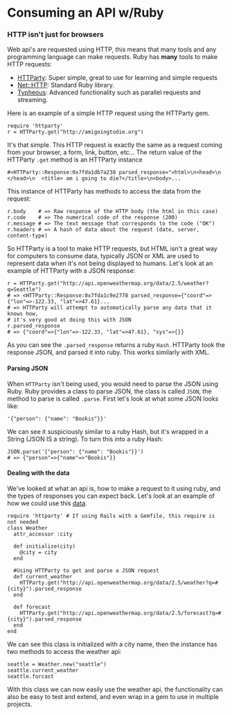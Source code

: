 # Consuming an API w/Ruby

### HTTP isn't just for browsers

Web api's are requested using HTTP, this means that many tools and any programming language can make requests. Ruby has **many** tools to make HTTP requests:

- [HTTParty](http://httparty.rubyforge.org): Super simple, great to use for learning and simple requests
- [Net::HTTP](http://ruby-doc.org/stdlib-2.1.0/libdoc/net/http/rdoc/Net/HTTP.html): Standard Ruby library.
- [Typheous](https://github.com/typhoeus/typhoeus): Advanced functionality such as parallel requests and streaming.

Here is an example of a simple HTTP request using the HTTParty gem.

    require 'httparty'
    r = HTTParty.get("http://amigoingtodie.org")
    
It's that simple. This HTTP request is exactly the same as a request coming from your browser, a form, link, button, etc...  The return value of the HTTParty `.get` method is an HTTParty instance 

    #<HTTParty::Response:0x7fda1db7a238 parsed_response="<html>\n<head>\n  </head>\n  <title> am i going to die?</title>\n<body>...
    
This instance of HTTParty has methods to access the data from the request:

    r.body    # => Raw response of the HTTP body (the html in this case)
    r.code    # => The numerical code of the response (200)
    r.message # => The text message that corresponds to the code ("OK")
    r.headers # => A hash of data about the request (date, server, content-type)
    
So HTTParty is a tool to make HTTP requests, but HTML isn't a great way for computers to consume data, typically JSON or XML are used to represent data when it's not being displayed to humans. Let's look at an example of HTTParty with a JSON response:

    r = HTTParty.get("http://api.openweathermap.org/data/2.5/weather?q=Seattle")
    # => <HTTParty::Response:0x7fda1c9e2778 parsed_response={"coord"=>{"lon"=>-122.33, "lat"=>47.61}...
    # => HTTParty will attempt to automatically parse any data that it knows how, 
    # it's very good at doing this with JSON
    r.parsed_response
    # => {"coord"=>{"lon"=>-122.33, "lat"=>47.61}, "sys"=>{}}
    
As you can see the `.parsed_response` returns a ruby `Hash`. HTTParty took the response JSON, and parsed it into ruby. This works similarly with XML.

#### Parsing  JSON

When `HTTParty` isn't being used, you would need to parse the JSON using Ruby. Ruby provides a class to parse JSON, the class is called `JSON`, the method to parse is called `.parse`. First let's look at what some JSON looks like:

    '{"person": {"name": "Bookis"}}'
    
We can see it suspiciously similar to a ruby Hash, but it's wrapped in a String (JSON IS a string). To turn this into a ruby Hash:

    JSON.parse('{"person": {"name": "Bookis"}}')
    # => {"person"=>{"name"=>"Bookis"}}
    
    
#### Dealing with the data

We've looked at what an api is, how to make a request to it using ruby, and the types of responses you can expect back. Let's look at an example of how we could use this [data](resources/weather.rb).

    require 'httparty' # If using Rails with a Gemfile, this require is not needed
    class Weather
      attr_accessor :city
  
      def initialize(city)
        @city = city
      end
  
      #Using HTTParty to get and parse a JSON request
      def current_weather
        HTTParty.get("http://api.openweathermap.org/data/2.5/weather?q=#{city}").parsed_response
      end
  
      def forecast
        HTTParty.get("http://api.openweathermap.org/data/2.5/forecast?q=#{city}").parsed_response
      end
    end
    
We can see this class is initialized with a city name, then the instance has two methods to access the weather api:
  
    seattle = Weather.new("seattle")
    seattle.current_weather
    seattle.forcast
    
With this class we can now easily use the weather api, the functionality can also be easy to test and extend, and even wrap in a gem to use in multiple projects.



    